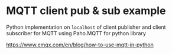 # MQTT client pub & sub example
Python implementation on `localhost` of client publisher and client subscriber for MQTT using Paho.MQTT for python library

https://www.emqx.com/en/blog/how-to-use-mqtt-in-python